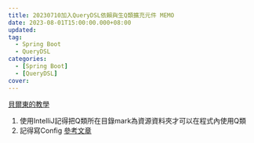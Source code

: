 ```yaml
---
title: 20230710加入QueryDSL依賴與生Q類擴充元件 MEMO
date: 2023-08-01T15:00:00.000+08:00
updated: 
tag: 
  - Spring Boot
  - QueryDSL
categories: 
  - [Spring Boot]
  - [QueryDSL]
cover: 
---
```

[貝爾東的教學](https://www.baeldung.com/querydsl-with-jpa-tutorial)
1. 使用IntelliJ記得把Q類所在目錄mark為資源資料夾才可以在程式內使用Q類
2. 記得寫Config [參考文章](https://blog.csdn.net/qq_34287953/article/details/115489459)
